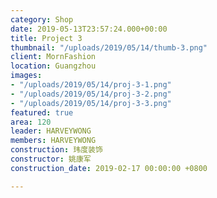 ```yaml
---
category: Shop
date: 2019-05-13T23:57:24.000+00:00
title: Project 3
thumbnail: "/uploads/2019/05/14/thumb-3.png"
client: MornFashion
location: Guangzhou
images:
- "/uploads/2019/05/14/proj-3-1.png"
- "/uploads/2019/05/14/proj-3-2.png"
- "/uploads/2019/05/14/proj-3-3.png"
featured: true
area: 120
leader: HARVEYWONG
members: HARVEYWONG
construction: 玮度装饰
constructor: 姚康军
construction_date: 2019-02-17 00:00:00 +0800

---
```

